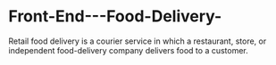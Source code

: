 # Front-End---Food-Delivery-
Retail food delivery is a courier service in which a restaurant, store, or independent food-delivery company delivers food to a customer.
